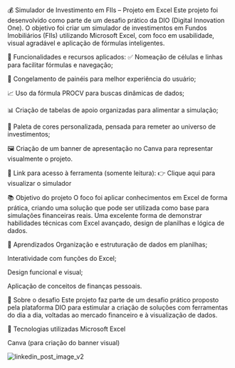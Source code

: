 💰 Simulador de Investimento em FIIs – Projeto em Excel
Este projeto foi desenvolvido como parte de um desafio prático da DIO (Digital Innovation One). O objetivo foi criar um simulador de investimentos em Fundos Imobiliários (FIIs) utilizando Microsoft Excel, com foco em usabilidade, visual agradável e aplicação de fórmulas inteligentes.

🔧 Funcionalidades e recursos aplicados:
✅ Nomeação de células e linhas para facilitar fórmulas e navegação;

📌 Congelamento de painéis para melhor experiência do usuário;

📈 Uso da fórmula PROCV para buscas dinâmicas de dados;

📊 Criação de tabelas de apoio organizadas para alimentar a simulação;

🎨 Paleta de cores personalizada, pensada para remeter ao universo de investimentos;

🖼️ Criação de um banner de apresentação no Canva para representar visualmente o projeto.

📎 Link para acesso à ferramenta (somente leitura):
👉 Clique aqui para visualizar o simulador

📚 Objetivo do projeto
O foco foi aplicar conhecimentos em Excel de forma prática, criando uma solução que pode ser utilizada como base para simulações financeiras reais. Uma excelente forma de demonstrar habilidades técnicas com Excel avançado, design de planilhas e lógica de dados.

🧠 Aprendizados
Organização e estruturação de dados em planilhas;

Interatividade com funções do Excel;

Design funcional e visual;

Aplicação de conceitos de finanças pessoais.

📌 Sobre o desafio
Este projeto faz parte de um desafio prático proposto pela plataforma DIO para estimular a criação de soluções com ferramentas do dia a dia, voltadas ao mercado financeiro e à visualização de dados.

🚀 Tecnologias utilizadas
Microsoft Excel

Canva (para criação do banner visual)

![linkedin_post_image_v2](https://github.com/user-attachments/assets/c5788713-b5ff-4b51-a9fd-9002bb57e94c)
